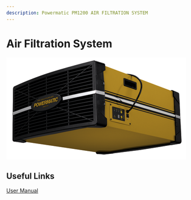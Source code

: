 ```yaml
---
description: Powermatic PM1200 AIR FILTRATION SYSTEM
---
```


# Air Filtration System

![](../.gitbook/assets/image%20%288%29.png)

## Useful Links

[User Manual](https://drive.google.com/open?id=1hFkLjLUlxyE5kZYSFNQ1Cpzk5_mmMUHC)



